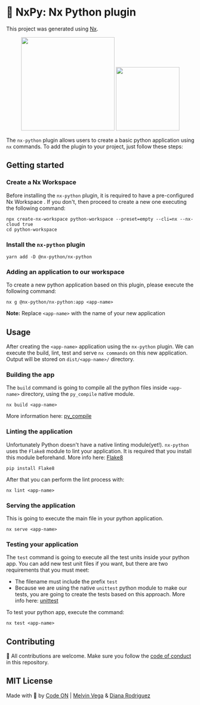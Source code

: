 # 🐍 NxPy: Nx Python plugin

This project was generated using [Nx](https://nx.dev).

<p align="center">
  <img src="https://raw.githubusercontent.com/nrwl/nx/master/images/nx-logo.png" width="250">
  <img src="https://upload.wikimedia.org/wikipedia/commons/thumb/c/c3/Python-logo-notext.svg/240px-Python-logo-notext.svg.png" width="170"/>
</p>

The `nx-python` plugin allows users to create a basic python application using `nx` commands. To add the plugin to your project, just follow these steps:

## Getting started

### Create a Nx Workspace

Before installing the `nx-python` plugin, it is required to have a pre-configured Nx Workspace . If you don't, then proceed to create a new one executing the following command:

```
npx create-nx-workspace python-workspace --preset=empty --cli=nx --nx-cloud true
cd python-workspace
```

### Install the `nx-python` plugin

```
yarn add -D @nx-python/nx-python
```

### Adding an application to our workspace

To create a new python application based on this plugin, please execute the following command:

```
nx g @nx-python/nx-python:app <app-name>
```

**Note:** Replace `<app-name>` with the name of your new application

## Usage

After creating the `<app-name>` application using the `nx-python` plugin. We can execute the build, lint, test and serve `nx commands` on this new application. Output will be stored on `dist/<app-name>/` directory.

### Building the app

The `build` command is going to compile all the python files inside `<app-name>` directory, using the `py_compile` native module.

```
nx build <app-name>
```

More information here: [py_compile](https://docs.python.org/3/library/py_compile.html)

### Linting the application

Unfortunately Python doesn't have a native linting module(yet!). `nx-python` uses the `Flake8` module to lint your application. It is required that you install this module beforehand. More info here: [Flake8](https://flake8.pycqa.org/en/latest/)

```
pip install Flake8
```

After that you can perform the lint process with:

```
nx lint <app-name>
```

### Serving the application

This is going to execute the main file in your python application.

```
nx serve <app-name>
```

### Testing your application

The `test` command is going to execute all the test units inside your python app. You can add new test unit files if you want, but there are two requirements that you must meet:

- The filename must include the prefix `test`
- Because we are using the native `unittest` python module to make our tests, you are going to create the tests based on this approach. More info here: [unittest](https://docs.python.org/3/library/unittest.html)

To test your python app, execute the command:

```
nx test <app-name>
```

## Contributing

🐍 All contributions are welcome. Make sure you follow the [code of conduct](CODE_OF_CONDUCT.md) in this repository.

## MIT License

Made with 💜 by [Code ON](https://codeon.rocks) | [Melvin Vega](https://github.com/melveg) & [Diana Rodriguez](https://github.com/sponsors/alphacentauri82)
